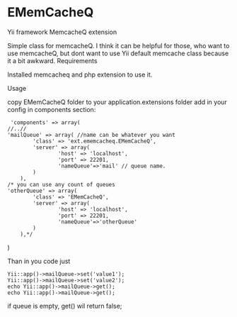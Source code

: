 EMemCacheQ
==========

Yii framework MemcacheQ extension

Simple class for memcacheQ. I think it can be helpful for those, who want to use memcacheQ, but dont want to use Yii default memcache class because it a bit awkward.
Requirements

Installed memcacheq and php extension to use it.

Usage

copy EMemCacheQ folder to your application.extensions folder
add in your config in components section:


     'components' => array(
    //..//
    'mailQueue' => array( //name can be whatever you want
            'class' => 'ext.ememcacheq.EMemCacheQ',
            'server' => array(
                    'host' => 'localhost', 
                    'port' => 22201,
                    'nameQueue'=>'mail' // queue name.
            )
        ),
    /* you can use any count of queues
    'otherQueue' => array(
            'class' => 'EMemCacheQ',
            'server' => array(
                    'host' => 'localhost', 
                    'port' => 22201,
                    'nameQueue'=>'otherQueue'
            )
        ),*/
)

Than in you code just

    Yii::app()->mailQueue->set('value1');
    Yii::app()->mailQueue->set('value2');
    echo Yii::app()->mailQueue->get();
    echo Yii::app()->mailQueue->get();

if queue is empty, get() wil return false;
